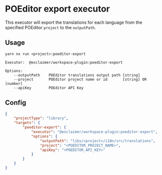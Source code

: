 # POEditor export executor

This executor will export the translations for each language from the specified POEditor `project` to the `outputPath`.

## Usage

```
yarn nx run <project>:poeditor-export
```

```
Executor:  @exclaimer/workspace-plugin:poeditor-export

Options:
    --outputPath    POEditor translations output path [string]
    --project       POEditor project name or id       [string] OR [number]
    --apiKey        POEditor API Key
```

## Config

```json
{
	"projectType": "library",
	"targets": {
		"poeditor-export": {
			"executor": "@exclaimer/workspace-plugin:poeditor-export",
			"options": {
				"outputPath": "libs/<project>/i18n/src/translations",
				"project": "<POEDITOR_PROJECT_NAME>",
				"apiKey": "<POEDITOR_API_KEY>"
			}
		}
	}
}
```
